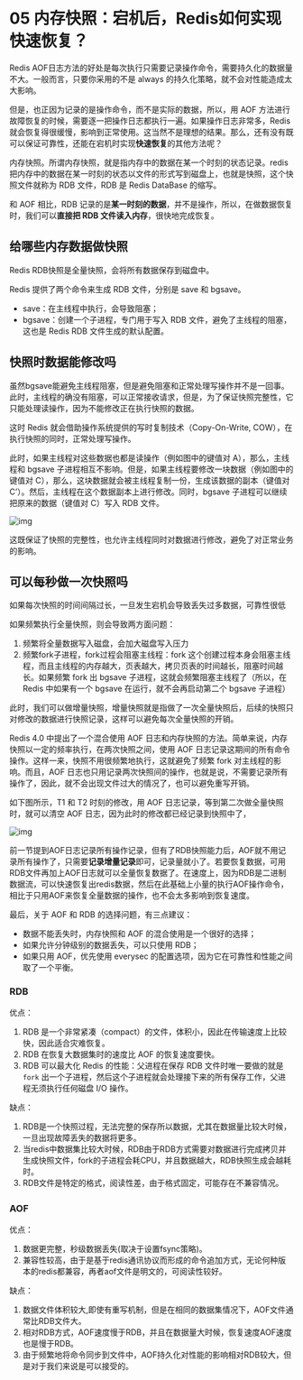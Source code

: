 # 05 内存快照：宕机后，Redis如何实现快速恢复？

Redis AOF日志方法的好处是每次执行只需要记录操作命令，需要持久化的数据量不大。一般而言，只要你采用的不是 always 的持久化策略，就不会对性能造成太大影响。

但是，也正因为记录的是操作命令，而不是实际的数据，所以，用 AOF 方法进行故障恢复的时候，需要逐一把操作日志都执行一遍。如果操作日志非常多，Redis 就会恢复得很缓慢，影响到正常使用。这当然不是理想的结果。那么，还有没有既可以保证可靠性，还能在宕机时实现**快速恢复**的其他方法呢？

内存快照。所谓内存快照，就是指内存中的数据在某一个时刻的状态记录。redis把内存中的数据在某一时刻的状态以文件的形式写到磁盘上，也就是快照，这个快照文件就称为 RDB 文件，RDB 是 Redis DataBase 的缩写。

和 AOF 相比，RDB 记录的是**某一时刻的数据**，并不是操作，所以，在做数据恢复时，我们可以**直接把 RDB 文件读入内存**，很快地完成恢复。

## 给哪些内存数据做快照

Redis RDB快照是全量快照，会将所有数据保存到磁盘中。

Redis 提供了两个命令来生成 RDB 文件，分别是 save 和 bgsave。

- save：在主线程中执行，会导致阻塞；
- bgsave：创建一个子进程，专门用于写入 RDB 文件，避免了主线程的阻塞，这也是 Redis RDB 文件生成的默认配置。

## 快照时数据能修改吗

虽然bgsave能避免主线程阻塞，但是避免阻塞和正常处理写操作并不是一回事。此时，主线程的确没有阻塞，可以正常接收请求，但是，为了保证快照完整性，它只能处理读操作，因为不能修改正在执行快照的数据。

这时 Redis 就会借助操作系统提供的写时复制技术（Copy-On-Write, COW），在执行快照的同时，正常处理写操作。 

此时，如果主线程对这些数据也都是读操作（例如图中的键值对 A），那么，主线程和 bgsave 子进程相互不影响。但是，如果主线程要修改一块数据（例如图中的键值对 C），那么，这块数据就会被主线程复制一份，生成该数据的副本（键值对 C’）。然后，主线程在这个数据副本上进行修改。同时，bgsave 子进程可以继续把原来的数据（键值对 C）写入 RDB 文件。

![img](https://typora-gao-pic.oss-cn-beijing.aliyuncs.com/a2e5a3571e200cb771ed8a1cd14d5558.jpg)

这既保证了快照的完整性，也允许主线程同时对数据进行修改，避免了对正常业务的影响。

## 可以每秒做一次快照吗

如果每次快照的时间间隔过长，一旦发生宕机会导致丢失过多数据，可靠性很低

如果频繁执行全量快照，则会导致两方面问题：

1.  频繁将全量数据写入磁盘，会加大磁盘写入压力
2. 频繁fork子进程，fork过程会阻塞主线程：fork 这个创建过程本身会阻塞主线程，而且主线程的内存越大，页表越大，拷贝页表的时间越长，阻塞时间越长。如果频繁 fork 出 bgsave 子进程，这就会频繁阻塞主线程了（所以，在 Redis 中如果有一个 bgsave 在运行，就不会再启动第二个 bgsave 子进程）

此时，我们可以做增量快照，增量快照就是指做了一次全量快照后，后续的快照只对修改的数据进行快照记录，这样可以避免每次全量快照的开销。

Redis 4.0 中提出了一个混合使用 AOF 日志和内存快照的方法。简单来说，内存快照以一定的频率执行，在两次快照之间，使用 AOF 日志记录这期间的所有命令操作。这样一来，快照不用很频繁地执行，这就避免了频繁 fork 对主线程的影响。而且，AOF 日志也只用记录两次快照间的操作，也就是说，不需要记录所有操作了，因此，就不会出现文件过大的情况了，也可以避免重写开销。

如下图所示，T1 和 T2 时刻的修改，用 AOF 日志记录，等到第二次做全量快照时，就可以清空 AOF 日志，因为此时的修改都已经记录到快照中了，

![img](https://typora-gao-pic.oss-cn-beijing.aliyuncs.com/e4c5846616c19fe03dbf528437beb320.jpg)

前一节提到AOF日志记录所有操作记录，但有了RDB快照能力后，AOF就不用记录所有操作了，只需要**记录增量记录**即可，记录量就小了。若要恢复数据，可用RDB文件再加上AOF日志就可以全量恢复数据了。在速度上，因为RDB是二进制数据流，可以快速恢复出redis数据，然后在此基础上小量的执行AOF操作命令，相比于只用AOF来恢复全量数据的操作，也不会太多影响到恢复速度。

最后，关于 AOF 和 RDB 的选择问题，有三点建议：

- 数据不能丢失时，内存快照和 AOF 的混合使用是一个很好的选择；
- 如果允许分钟级别的数据丢失，可以只使用 RDB；
- 如果只用 AOF，优先使用 everysec 的配置选项，因为它在可靠性和性能之间取了一个平衡。



###  RDB

优点：

1. RDB 是一个非常紧凑（compact）的文件，体积小，因此在传输速度上比较快，因此适合灾难恢复。 
2. RDB 在恢复大数据集时的速度比 AOF 的恢复速度要快。
3. RDB 可以最大化 Redis 的性能：父进程在保存 RDB 文件时唯一要做的就是 `fork` 出一个子进程，然后这个子进程就会处理接下来的所有保存工作，父进程无须执行任何磁盘 I/O 操作。

缺点：

1. RDB是一个快照过程，无法完整的保存所以数据，尤其在数据量比较大时候，一旦出现故障丢失的数据将更多。
2. 当redis中数据集比较大时候，RDB由于RDB方式需要对数据进行完成拷贝并生成快照文件，fork的子进程会耗CPU，并且数据越大，RDB快照生成会越耗时。
3. RDB文件是特定的格式，阅读性差，由于格式固定，可能存在不兼容情况。

### AOF　

优点：

1. 数据更完整，秒级数据丢失(取决于设置fsync策略)。
2. 兼容性较高，由于是基于redis通讯协议而形成的命令追加方式，无论何种版本的redis都兼容，再者aof文件是明文的，可阅读性较好。

缺点：

1. 数据文件体积较大,即使有重写机制，但是在相同的数据集情况下，AOF文件通常比RDB文件大。
2. 相对RDB方式，AOF速度慢于RDB，并且在数据量大时候，恢复速度AOF速度也是慢于RDB。
3. 由于频繁地将命令同步到文件中，AOF持久化对性能的影响相对RDB较大，但是对于我们来说是可以接受的。

